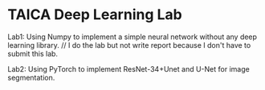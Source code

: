 # TAICA Deep Learning Lab

Lab1: Using Numpy to implement a simple neural network without any deep learning library.
// I do the lab but not write report because I don't have to submit this lab.

Lab2: Using PyTorch to implement ResNet-34+Unet and U-Net for image segmentation.